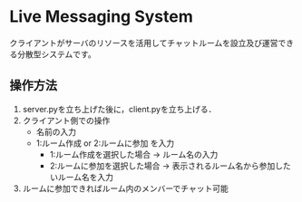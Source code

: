 # Live Messaging System
クライアントがサーバのリソースを活用してチャットルームを設立及び運営できる分散型システムです。

## 操作方法
1. server.pyを立ち上げた後に，client.pyを立ち上げる．
2. クライアント側での操作
    - 名前の入力
    - 1:ルーム作成 or 2:ルームに参加 を入力
        - 1:ルーム作成を選択した場合 -> ルーム名の入力
        - 2:ルームに参加を選択した場合 -> 表示されるルーム名から参加したいルーム名を入力
3. ルームに参加できればルーム内のメンバーでチャット可能